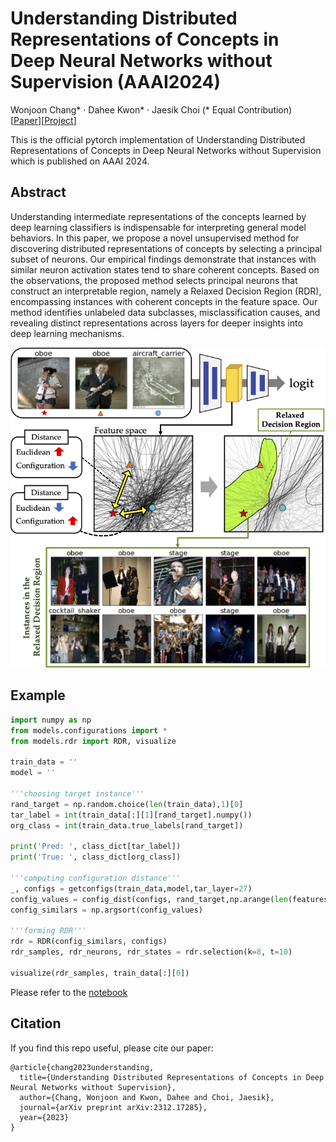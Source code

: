 # Understanding Distributed Representations of Concepts in Deep Neural Networks without Supervision (AAAI2024)

Wonjoon Chang* · Dahee Kwon* · Jaesik Choi (* Equal Contribution)  
\[[Paper](https://arxiv.org/abs/2312.17285)\]\[[Project]()\]  

This is the official pytorch implementation of Understanding Distributed Representations of Concepts in Deep Neural Networks without Supervision which is published on AAAI 2024. 

## Abstract
Understanding intermediate representations of the concepts learned by deep learning classifiers is indispensable for interpreting general model behaviors. In this paper, we propose a novel unsupervised method for discovering distributed representations of concepts by selecting a principal subset of neurons. Our empirical findings demonstrate that instances with similar neuron activation states tend to share coherent concepts. Based on the observations, the proposed method selects principal neurons that construct an interpretable region, namely a Relaxed Decision Region (RDR), encompassing instances with coherent concepts in the feature space. Our method identifies unlabeled data subclasses, misclassification causes, and revealing distinct representations across layers for deeper insights into deep learning mechanisms.

![image](./imgs/concept-img-rdr.png)

## Example
```python
import numpy as np
from models.configurations import *
from models.rdr import RDR, visualize

train_data = ''
model = ''

'''choosing target instance'''
rand_target = np.random.choice(len(train_data),1)[0]
tar_label = int(train_data[:][1][rand_target].numpy())
org_class = int(train_data.true_labels[rand_target])

print('Pred: ', class_dict[tar_label])
print('True: ', class_dict[org_class])

'''computing configuration distance'''
_, configs = getconfigs(train_data,model,tar_layer=27)
config_values = config_dist(configs, rand_target,np.arange(len(features)), n_jobs=4)
config_similars = np.argsort(config_values)

'''forming RDR'''
rdr = RDR(config_similars, configs)
rdr_samples, rdr_neurons, rdr_states = rdr.selection(k=8, t=10)

visualize(rdr_samples, train_data[:][0])
```
Please refer to the [notebook](./Relaxed-Decision-Region.ipynb)

## Citation
If you find this repo useful, please cite our paper:
```
@article{chang2023understanding,
  title={Understanding Distributed Representations of Concepts in Deep Neural Networks without Supervision},
  author={Chang, Wonjoon and Kwon, Dahee and Choi, Jaesik},
  journal={arXiv preprint arXiv:2312.17285},
  year={2023}
}
```
